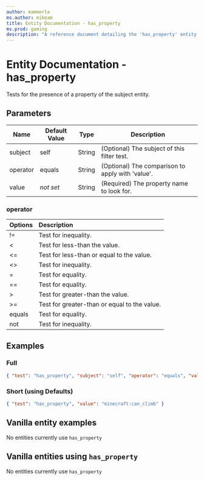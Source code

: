 ```yaml
---
author: mammerla
ms.author: mikeam
title: Entity Documentation - has_property
ms.prod: gaming
description: "A reference document detailing the 'has_property' entity filter"
---
```


# Entity Documentation - has_property

Tests for the presence of a property of the subject entity.

## Parameters

|Name |Default Value  |Type  |Description  |
|---------|---------|---------|---------|
| subject| self|String| (Optional) The subject of this filter test.|
| operator|equals |String | (Optional) The comparison to apply with 'value'.|
| value|*not set* |String | (Required) The property name to look for. |

### operator

| Options| Description |
|:-----------|:-----------|
| !=| Test for inequality. |
| <| Test for less-than the value. |
| <=| Test for less-than or equal to the value. |
| <>| Test for inequality. |
| =| Test for equality. |
| ==| Test for equality. |
| >| Test for greater-than the value. |
| >=| Test for greater-than or equal to the value. |
| equals| Test for equality. |
| not| Test for inequality. |

## Examples

### Full

```json
{ "test": "has_property", "subject": "self", "operator": "equals", "value": "minecraft:can_climb" }
```

### Short (using Defaults)

```json
{ "test": "has_property", "value": "minecraft:can_climb" }
```

## Vanilla entity examples

No entities currently use `has_property`

## Vanilla entities using `has_property`

No entities currently use `has_property`
